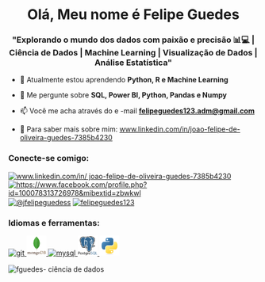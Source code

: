 <h1 align="center">Olá, Meu nome é Felipe Guedes</h1>
<h3 align="center">"Explorando o mundo dos dados com paixão e precisão 📊💻 | Ciência de Dados | Machine Learning | Visualização de Dados | Análise Estatística"</h3>

- 🌱 Atualmente estou aprendendo **Python, R e Machine Learning**

- 💬 Me pergunte sobre **SQL, Power BI, Python, Pandas e Numpy**

- 📫 Você me acha através do e -mail **felipeguedes123.adm@gmail.com**

- 📄 Para saber mais sobre mim: www.linkedin.com/in/joao-felipe-de-oliveira-guedes-7385b4230

<h3 align="left">Conecte-se comigo:</h3>
<p align="left">
<a href="https://linkedin.com/in/www.linkedin.com/in/ joao-felipe-de-oliveira-guedes-7385b4230" target="blank"><img align="center" src= "https://raw.githubusercontent.com/rahuldkjain/github-profile-readme-generator/master/src/images/icons/Social/linked-in-alt.svg" alt="www.linkedin.com/in/ joao-felipe-de-oliveira-guedes-7385b4230" height="30" width="40" /></a>
<a href="https://fb.com/https://www.facebook.com /profile.php?id=100078313726978&mibextid=zbwkwl" target="blank"><img align="center" src="https://raw.githubusercontent.com/rahuldkjain/github-profile-readme-generator/master/src /images/icons/Social/facebook.svg" alt="https://www.facebook.com/profile.php?id=100078313726978&mibextid=zbwkwl" height="30" width="40" /></a>
<a href="https://instagram.com/@jfelipeguedess" target="blank"><img align="center" src="https://raw.githubusercontent.com/rahuldkjain/github-profile-readme- generator/master/src/images/icons/Social/instagram.svg" alt="@jfelipeguedess" height="30" width="40" /></a> <a href="
https://discord.gg /felipeguedes123" target="blank"><img align="center" src="https://raw.githubusercontent.com/rahuldkjain/github-profile-readme-generator/master/src/images/icons/Social/discord .svg" alt="felipeguedes123" height="30" width="40" /></a>
</p>

<h3 align="left">Idiomas e ferramentas:</h3>
<p align="left"> <a href="https://git-scm.com/" target="_blank" rel="noreferrer"> <img src="https://www.vectorlogo.zone/ logos/git-scm/git-scm-icon.svg" alt="git" width="40" height="40"/> </a> <a href="https://www.mongodb.com/ " target="_blank" rel="noreferrer"> <img src="https://raw.githubusercontent.com/devicons/devicon/master/icons/mongodb/mongodb-original-wordmark.svg" alt="mongodb" width="40" height="40"/> </a> <a href="https://www.mysql.com/" target="_blank" rel="noreferrer"> <img src="https: //raw.githubusercontent.com/devicons/devicon/master/icons/mysql/mysql-original-wordmark.svg" alt="mysql" width="40" height="40"/> </a> <a href="https:// www.postgresql.org" target="_blank" rel="noreferrer"> <img src="https://raw.githubusercontent.com/devicons/devicon/master/icons/postgresql/postgresql-original-wordmark.svg" alt="postgresql" width="40" height="40"/> </a> <a href="https://www.python.org" target="_blank" rel="noreferrer"> <img src ="https://raw.githubusercontent.com/devicons/devicon/master/icons/python/python-original.svg" alt="python" width="40" height="40"/> </a> </p>

<p><img align="center" src="https://github-readme-stats.vercel.app/api/top-langs?username=fguedes-datascience&show_icons=true&locale=en&layout=compact" alt="fguedes- ciência de dados" /></p>

